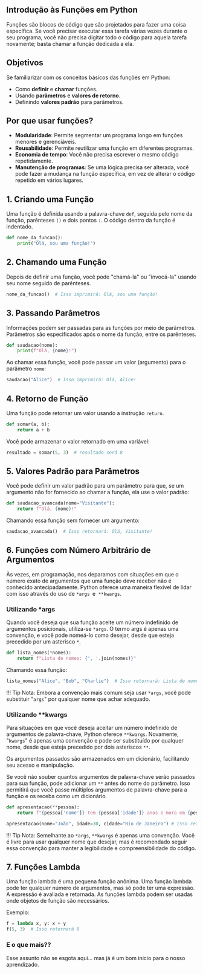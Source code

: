 ## Introdução às Funções em Python

Funções são blocos de código que são projetados para fazer uma coisa
específica. Se você precisar executar essa tarefa várias vezes durante o
seu programa, você não precisa digitar todo o código para aquela tarefa
novamente; basta chamar a função dedicada a ela.

## Objetivos

Se familiarizar com os conceitos básicos das funções em Python:

-   Como **definir** e **chamar** funções.
-   Usando **parâmetros** e **valores de retorno**.
-   Definindo **valores padrão** para parâmetros.

## Por que usar funções?

-   **Modularidade**: Permite segmentar um programa longo em funções
    menores e gerenciáveis.
-   **Reusabilidade**: Permite reutilizar uma função em diferentes
    programas.
-   **Economia de tempo**: Você não precisa escrever o mesmo código
    repetidamente.
-   **Manutenção de programas**: Se uma lógica precisa ser alterada,
    você pode fazer a mudança na função específica, em vez de alterar o
    código repetido em vários lugares.

## 1. Criando uma Função

Uma função é definida usando a palavra-chave `def`, seguida pelo nome da
função, parênteses `()` e dois pontos `:`. O código dentro da função é
indentado.

``` python
def nome_da_funcao():
    print("Olá, sou uma função!")
```

## 2. Chamando uma Função 

Depois de definir uma função, você pode \"chamá-la\" ou \"invocá-la\"
usando seu nome seguido de parênteses.

``` python
nome_da_funcao()  # Isso imprimirá: Olá, sou uma função!
```

## 3. Passando Parâmetros 

Informações podem ser passadas para as funções por meio de parâmetros.
Parâmetros são especificados após o nome da função, entre os parênteses.

``` python
def saudacao(nome):
    print(f"Olá, {nome}!")
```

Ao chamar essa função, você pode passar um valor (argumento) para o
parâmetro `nome`:

``` python
saudacao("Alice")  # Isso imprimirá: Olá, Alice!
```

## 4. Retorno de Função

Uma função pode retornar um valor usando a instrução `return`.

``` python
def somar(a, b):
    return a + b
```

Você pode armazenar o valor retornado em uma variável:

``` python
resultado = somar(5, 3)  # resultado será 8
```

## 5. Valores Padrão para Parâmetros

Você pode definir um valor padrão para um parâmetro para que, se um
argumento não for fornecido ao chamar a função, ela use o valor padrão:

``` python
def saudacao_avancada(nome="Visitante"):
    return f"Olá, {nome}!"
```

Chamando essa função sem fornecer um argumento:

``` python
saudacao_avancada()  # Isso retornará: Olá, Visitante!
```

## 6. Funções com Número Arbitrário de Argumentos 

Às vezes, em programação, nos deparamos com situações em que o número exato de argumentos que uma função deve receber não é conhecido antecipadamente. Python oferece uma maneira flexível de lidar com isso através do uso de `*args `e` **kwargs`.

### Utilizando *args

Quando você deseja que sua função aceite um número indefinido de argumentos posicionais, utiliza-se `*args`. O termo args é apenas uma convenção, e você pode nomeá-lo como desejar, desde que esteja precedido por um asterisco `*`.

``` python
def lista_nomes(*nomes):
    return f"Lista de nomes: {', '.join(nomes)}"
```

Chamando essa função:

``` python
lista_nomes("Alice", "Bob", "Charlie")  # Isso retornará: Lista de nomes: Alice, Bob, Charlie
```

!!! Tip 
    Nota: Embora a convenção mais comum seja usar `*args`, você pode substituir "`args`" por qualquer nome que achar adequado.

### Utilizando  **kwargs

Para situações em que você deseja aceitar um número indefinido de argumentos de palavra-chave, Python oferece  `**kwargs`. Novamente, "`kwargs`" é apenas uma convenção e pode ser substituído por qualquer nome, desde que esteja precedido por dois asteriscos `**`.

Os argumentos passados são armazenados em um dicionário, facilitando seu acesso e manipulação.

Se você não souber quantos argumentos de palavra-chave serão passados para sua função, pode adicionar um `**` antes do nome do parâmetro. Isso permitirá que você passe múltiplos argumentos de palavra-chave para a função e os receba como um dicionário.

``` python
def apresentacao(**pessoa):
    return f"{pessoa['nome']} tem {pessoa['idade']} anos e mora em {pessoa['cidade']}."
```

```python
apresentacao(nome="João", idade=30, cidade="Rio de Janeiro") # Isso retornará: João tem 30 anos e mora em Rio de Janeiro.
```

!!! Tip 
    Nota: Semelhante ao `*args`, `**kwargs` é apenas uma convenção. Você é livre para usar qualquer nome que desejar, mas é recomendado seguir essa convenção para manter a legibilidade e compreensibilidade do código.

## 7. Funções Lambda 

Uma função lambda é uma pequena função anônima. Uma função lambda pode
ter qualquer número de argumentos, mas só pode ter uma expressão. A
expressão é avaliada e retornada. As funções lambda podem ser usadas
onde objetos de função são necessários.

Exemplo:

``` python
f = lambda x, y: x + y
f(5, 3)  # Isso retornará 8
```

### E o que mais??

Esse assunto não se esgota aqui... mas já é um bom inicio para o nosso aprendizado.
